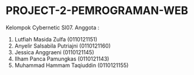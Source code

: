 # PROJECT-2-PEMROGRAMAN-WEB
Kelompok Cybernetic SI07. Anggota :
1. Lutfiah Masida Zulfa (0110121151)
2. Anyelir Salsabila Putriajni (0110121160)
3. Jessica Anggraeni (0110121145)
4. Ilham Panca Pamungkas (0110121143)
5. Muhammad Hammam Taqiuddin (0110121155)

